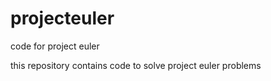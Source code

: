 # projecteuler
code for project euler

this repository contains code to solve project euler problems
